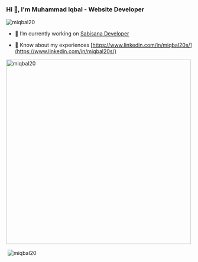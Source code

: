 <div >
    
</div>

<h3 align="left">Hi 👋, I'm Muhammad Iqbal - Website Developer</h3>
<p align="left"> <img src="https://komarev.com/ghpvc/?username=miqbal20&label=Profile%20views&color=red&style=for-the-badge" alt="miqbal20" /> </p>

- 🔭 I’m currently working on [Sabisana Developer](https://sabisana.com/)

- 📄 Know about my experiences [https://www.linkedin.com/in/miqbal20s/](https://www.linkedin.com/in/miqbal20s/)

<p><img align="center" style="width: 500px; height:auto" src="https://github-readme-stats.vercel.app/api/top-langs?username=miqbal20&show_icons=true&locale=en&layout=compact" alt="miqbal20" /></p>
<p>&nbsp;<img align="center" src="https://github-readme-stats.vercel.app/api?username=miqbal20&show_icons=true&locale=en" alt="miqbal20" /></p>



